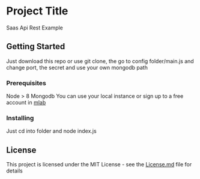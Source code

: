 # Project Title

Saas Api Rest Example
## Getting Started

Just download this repo or use git clone, the go to config folder/main.js and change port, the secret and use your own mongodb path
### Prerequisites

Node > 8
Mongodb You can use your local instance or sign up to a free account in [mlab](https://mlab.com/home)

### Installing

Just cd into folder and node index.js

## License

This project is licensed under the MIT License - see the [License.md](License.md) file for details

